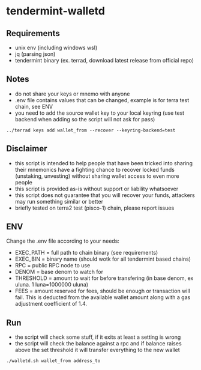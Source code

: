 # tendermint-walletd

## Requirements
- unix env (including windows wsl)
- jq (parsing json)
- tendermint binary (ex. terrad, download latest release from official repo)

## Notes
- do not share your keys or mnemo with anyone
- .env file contains values that can be changed, example is for terra test chain, see ENV
- you need to add the source wallet key to your local keyring (use test backend when adding so the script will not ask for pass) 
```
../terrad keys add wallet_from --recover --keyring-backend=test
```

## Disclaimer
- this script is intended to help people that have been tricked into sharing their mnemonics have a fighting chance to recover locked funds (unstaking, unvesting) without sharing wallet access to even more people
- this script is provided as-is without support or liability whatsoever
- this script does not guarantee that you will recover your funds, attackers may run something similar or better
- briefly tested on terra2 test (pisco-1) chain, please report issues

## ENV

Change the .env file according to your needs:
- EXEC_PATH = full path to chain binary (see requirements)
- EXEC_BIN = binary name (should wotk for all tendermint based chains)
- RPC = public RPC node to use
- DENOM = base denom to watch for
- THRESHOLD = amount to wait for before transfering (in base denom, ex uluna. 1 luna=1000000 uluna)
- FEES = amount reserved for fees, should be enough or transaction will fail. This is deducted from the available wallet amount along with a gas adjustment coefficient of 1.4. 

## Run
- the script will check some stuff, if it exits at least a setting is wrong
- the script will check the balance against a rpc and if balance raises above the set threshold it will transfer everything to the new wallet

```
./walletd.sh wallet_from address_to
```